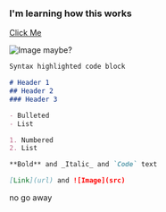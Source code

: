 ### I'm learning how this works

[Click Me](https://na.op.gg/summoners/na/triggeruble)

![Image maybe?](https://res.cloudinary.com/teepublic/image/private/s--R9AAFce_--/t_Resized%20Artwork/c_crop,x_10,y_10/c_fit,h_588/c_crop,g_north_west,h_588,w_441,x_-10,y_0/g_north_west,u_upload:v1446840633:production:blanks:i3xdd1bfkaazyzdztfvu,x_-419,y_-299/b_rgb:eeeeee/c_limit,f_auto,h_630,q_90,w_630/v1591629277/production/designs/11118949_0.jpg)

```markdown
Syntax highlighted code block

# Header 1
## Header 2
### Header 3

- Bulleted
- List

1. Numbered
2. List

**Bold** and _Italic_ and `Code` text

[Link](url) and ![Image](src)
```

no go away
